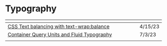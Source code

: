# Typography

<table><thead><tr><th width="442.5"></th><th></th></tr></thead><tbody><tr><td><a href="https://ishadeed.com/article/css-text-wrap-balance/">CSS Text balancing with text-wrap:balance</a></td><td>4/15/23</td></tr><tr><td><a href="https://moderncss.dev/container-query-units-and-fluid-typography/?utm_source=newsletter&#x26;utm_medium=email&#x26;utm_campaign=wdrl-312">Container Query Units and Fluid Typography</a></td><td>7/3/23</td></tr><tr><td></td><td></td></tr></tbody></table>
